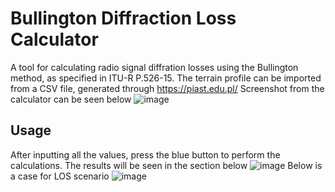 # Bullington Diffraction Loss Calculator
A tool for calculating radio signal diffration losses using the Bullington method, as specified in ITU-R P.526-15.
The terrain profile can be imported from a CSV file, generated through https://piast.edu.pl/
Screenshot from the calculator can be seen below
![image](https://github.com/user-attachments/assets/6d3047f7-237b-4a93-8b41-8a7f6fffd235)
## Usage
After inputting all the values, press the blue button to perform the calculations. The results will be seen in the section below
![image](https://github.com/user-attachments/assets/0b9a4099-590b-4b54-acf6-78fdcef60be6)
Below is a case for LOS scenario
![image](https://github.com/user-attachments/assets/9a0b9bf2-0fc8-4dfc-9eec-103db45b9058)

